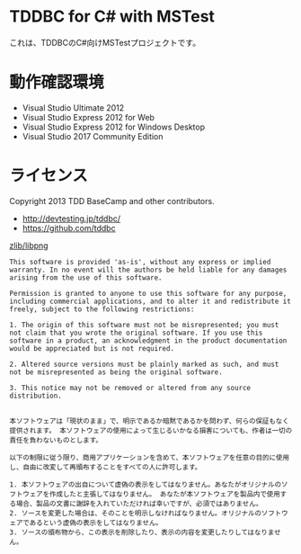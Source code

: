 TDDBC for C# with MSTest
=============

これは、TDDBCのC#向けMSTestプロジェクトです。

# 動作確認環境
- Visual Studio Ultimate 2012
- Visual Studio Express 2012 for Web
- Visual Studio Express 2012 for Windows Desktop
- Visual Studio 2017 Community Edition

# ライセンス

Copyright 2013 TDD BaseCamp and other contributors.

- http://devtesting.jp/tddbc/
- https://github.com/tddbc

[zlib/libpng](http://opensource.org/licenses/Zlib)

    This software is provided 'as-is', without any express or implied warranty. In no event will the authors be held liable for any damages arising from the use of this software.
    
    Permission is granted to anyone to use this software for any purpose, including commercial applications, and to alter it and redistribute it freely, subject to the following restrictions:
    
    1. The origin of this software must not be misrepresented; you must not claim that you wrote the original software. If you use this software in a product, an acknowledgment in the product documentation would be appreciated but is not required.
    
    2. Altered source versions must be plainly marked as such, and must not be misrepresented as being the original software.
    
    3. This notice may not be removed or altered from any source distribution.


    本ソフトウェアは「現状のまま」で、明示であるか暗黙であるかを問わず、何らの保証もなく提供されます。 本ソフトウェアの使用によって生じるいかなる損害についても、作者は一切の責任を負わないものとします。

    以下の制限に従う限り、商用アプリケーションを含めて、本ソフトウェアを任意の目的に使用し、自由に改変して再頒布することをすべての人に許可します。
    
    1. 本ソフトウェアの出自について虚偽の表示をしてはなりません。あなたがオリジナルのソフトウェアを作成したと主張してはなりません。 あなたが本ソフトウェアを製品内で使用する場合、製品の文書に謝辞を入れていただければ幸いですが、必須ではありません。
    2. ソースを変更した場合は、そのことを明示しなければなりません。オリジナルのソフトウェアであるという虚偽の表示をしてはなりません。
    3. ソースの頒布物から、この表示を削除したり、表示の内容を変更したりしてはなりません。
